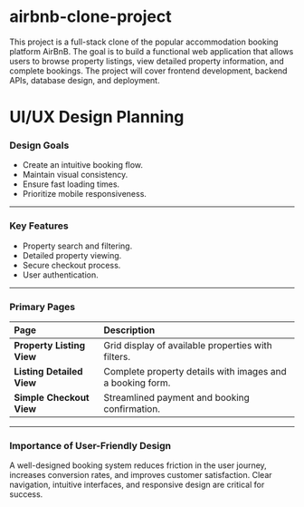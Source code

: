 # airbnb-clone-project
This project is a full-stack clone of the popular accommodation booking platform AirBnB. The goal is to build a functional web application that allows users to browse property listings, view detailed property information, and complete bookings. The project will cover frontend development, backend APIs, database design, and deployment.

# UI/UX Design Planning

### Design Goals

* Create an intuitive booking flow.
* Maintain visual consistency.
* Ensure fast loading times.
* Prioritize mobile responsiveness.

---

### Key Features

* Property search and filtering.
* Detailed property viewing.
* Secure checkout process.
* User authentication.

---

### Primary Pages

| Page                  | Description                                                  |
| :-------------------- | :----------------------------------------------------------- |
| **Property Listing View** | Grid display of available properties with filters.           |
| **Listing Detailed View** | Complete property details with images and a booking form.    |
| **Simple Checkout View** | Streamlined payment and booking confirmation.                |

---

### Importance of User-Friendly Design

A well-designed booking system reduces friction in the user journey, increases conversion rates, and improves customer satisfaction. Clear navigation, intuitive interfaces, and responsive design are critical for success.
